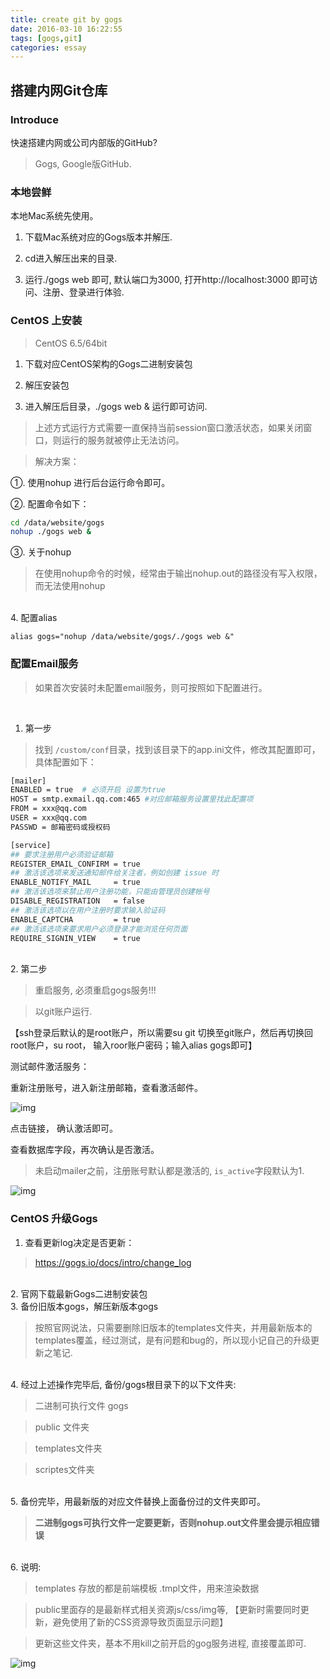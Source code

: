 ```yaml
---
title: create git by gogs
date: 2016-03-10 16:22:55
tags: [gogs,git]
categories: essay
---
```


## 搭建内网Git仓库

### Introduce
快速搭建内网或公司内部版的GitHub?

>Gogs, Google版GitHub.

### 本地尝鲜

本地Mac系统先使用。

1. 下载Mac系统对应的Gogs版本并解压.

2. cd进入解压出来的目录.

3. 运行./gogs web 即可, 默认端口为3000, 打开http://localhost:3000 即可访问、注册、登录进行体验.

### CentOS 上安装

> CentOS 6.5/64bit

1. 下载对应CentOS架构的Gogs二进制安装包

2. 解压安装包

3. 进入解压后目录，./gogs web & 运行即可访问.

> 上述方式运行方式需要一直保持当前session窗口激活状态，如果关闭窗口，则运行的服务就被停止无法访问。

> 解决方案：

①. 使用nohup 进行后台运行命令即可。

②. 配置命令如下：
```bash
cd /data/website/gogs
nohup ./gogs web &
```

③. 关于nohup

> 在使用nohup命令的时候，经常由于输出nohup.out的路径没有写入权限，而无法使用nohup
<br>
4. 配置alias

`alias gogs="nohup /data/website/gogs/./gogs web &" `


### 配置Email服务

> 如果首次安装时未配置email服务，则可按照如下配置进行。
<br>

1. 第一步

>找到 `/custom/conf`目录，找到该目录下的app.ini文件，修改其配置即可，具体配置如下：

```bash
[mailer]
ENABLED = true  # 必须开启 设置为true
HOST = smtp.exmail.qq.com:465 #对应邮箱服务设置里找此配置项
FROM = xxx@qq.com
USER = xxx@qq.com
PASSWD = 邮箱密码或授权码

[service]
## 要求注册用户必须验证邮箱
REGISTER_EMAIL_CONFIRM = true
## 激活该选项来发送通知邮件给关注者，例如创建 issue 时
ENABLE_NOTIFY_MAIL     = true
## 激活该选项来禁止用户注册功能，只能由管理员创建帐号
DISABLE_REGISTRATION   = false
## 激活该选项以在用户注册时要求输入验证码
ENABLE_CAPTCHA         = true
## 激活该选项来要求用户必须登录才能浏览任何页面
REQUIRE_SIGNIN_VIEW    = true

```

<br>
2. 第二步

> 重启服务, 必须重启gogs服务!!!

> 以git账户运行. 

【ssh登录后默认的是root账户，所以需要su git 切换至git账户，然后再切换回root账户，su root， 输入roor账户密码；输入alias  gogs即可】

测试邮件激活服务：

重新注册账号，进入新注册邮箱，查看激活邮件。

![img](http://oluzh4sa6.bkt.clouddn.com/GitHubPages/article/gogs-confirm-email.png)

点击链接， 确认激活即可。

查看数据库字段，再次确认是否激活。

> 未启动mailer之前，注册账号默认都是激活的, `is_active`字段默认为1.

![img](http://oluzh4sa6.bkt.clouddn.com/GitHubPages/article/gogs-db-actived.png)


### CentOS 升级Gogs

1. 查看更新log决定是否更新：

> https://gogs.io/docs/intro/change_log

<br>
2. 官网下载最新Gogs二进制安装包
<br>
3. 备份旧版本gogs，解压新版本gogs

> 按照官网说法，只需要删除旧版本的templates文件夹，并用最新版本的templates覆盖，经过测试，是有问题和bug的，所以现小记自己的升级更新之笔记.

<br>
4. 经过上述操作完毕后, 备份/gogs根目录下的以下文件夹:

> 二进制可执行文件 gogs

> public 文件夹

> templates文件夹

> scriptes文件夹

<br>
5. 备份完毕，用最新版的对应文件替换上面备份过的文件夹即可。

> **二进制gogs可执行文件一定要更新，否则nohup.out文件里会提示相应错误**

<br>
6. 说明:

> templates 存放的都是前端模板 .tmpl文件，用来渲染数据

> public里面存的是最新样式相关资源js/css/img等, 【更新时需要同时更新，避免使用了新的CSS资源导致页面显示问题】

> 更新这些文件夹，基本不用kill之前开启的gog服务进程, 直接覆盖即可.

![img](http://oluzh4sa6.bkt.clouddn.com/GitHubPages/article/gogs_upgrade_bk.png)

